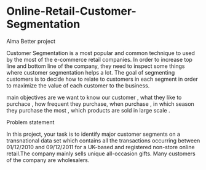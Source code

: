 # Online-Retail-Customer-Segmentation
 Alma Better project
 
 
Customer Segmentation is a most popular and common technique to used by the most of the e-commerce retail companies. In order to increase top line and bottom line of the company, they need to inspect some things where customer segmentation helps a lot. The goal of segmenting customers is to decide how to relate to customers in each segment in order to maximize the value of each customer to the business.

main objectives are we want to know our customer , what they like to purchace , how frequent they purchase, when purchase , in which season they purchase the most , which products are sold in large scale .



Problem statement


In this project, your task is to identify major customer segments on a transnational data set which contains all the transactions occurring between 01/12/2010 and 09/12/2011 for a UK-based and registered non-store online retail.The company mainly sells unique all-occasion gifts. Many customers of the company are wholesalers.
